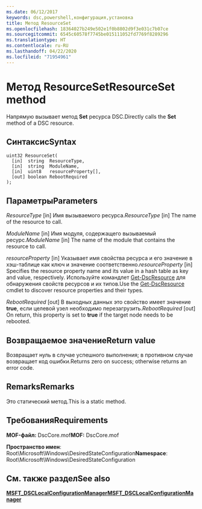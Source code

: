 ```yaml
---
ms.date: 06/12/2017
keywords: dsc,powershell,конфигурация,установка
title: Метод ResourceSet
ms.openlocfilehash: 18364027b249e502e1f0b8802d9f3e031c7b07ce
ms.sourcegitcommit: 6545c60578f7745be015111052fd7769f8289296
ms.translationtype: HT
ms.contentlocale: ru-RU
ms.lasthandoff: 04/22/2020
ms.locfileid: "71954961"
---
```

# <a name="resourceset-method"></a><span data-ttu-id="757b2-103">Метод ResourceSet</span><span class="sxs-lookup"><span data-stu-id="757b2-103">ResourceSet method</span></span>

<span data-ttu-id="757b2-104">Напрямую вызывает метод **Set** ресурса DSC.</span><span class="sxs-lookup"><span data-stu-id="757b2-104">Directly calls the **Set** method of a DSC resource.</span></span>

## <a name="syntax"></a><span data-ttu-id="757b2-105">Синтаксис</span><span class="sxs-lookup"><span data-stu-id="757b2-105">Syntax</span></span>

```mof
uint32 ResourceSet(
  [in]  string  ResourceType,
  [in]  string  ModuleName,
  [in]  uint8   resourceProperty[],
  [out] boolean RebootRequired
);
```

## <a name="parameters"></a><span data-ttu-id="757b2-106">Параметры</span><span class="sxs-lookup"><span data-stu-id="757b2-106">Parameters</span></span>

<span data-ttu-id="757b2-107">*ResourceType* \[in\] Имя вызываемого ресурса.</span><span class="sxs-lookup"><span data-stu-id="757b2-107">*ResourceType* \[in\] The name of the resource to call.</span></span>

<span data-ttu-id="757b2-108">*ModuleName* \[in\] Имя модуля, содержащего вызываемый ресурс.</span><span class="sxs-lookup"><span data-stu-id="757b2-108">*ModuleName* \[in\] The name of the module that contains the resource to call.</span></span>

<span data-ttu-id="757b2-109">*resourceProperty* \[in\] Указывает имя свойства ресурса и его значение в хэш-таблице как ключ и значение соответственно.</span><span class="sxs-lookup"><span data-stu-id="757b2-109">*resourceProperty* \[in\] Specifies the resource property name and its value in a hash table as key and value, respectively.</span></span> <span data-ttu-id="757b2-110">Используйте командлет [Get-DscResource](/powershell/module/PSDesiredStateConfiguration/Get-DscResource) для обнаружения свойств ресурсов и их типов.</span><span class="sxs-lookup"><span data-stu-id="757b2-110">Use the [Get-DscResource](/powershell/module/PSDesiredStateConfiguration/Get-DscResource) cmdlet to discover resource properties and their types.</span></span>

<span data-ttu-id="757b2-111">*RebootRequired* \[out\] В выходных данных это свойство имеет значение **true**, если целевой узел необходимо перезагрузить.</span><span class="sxs-lookup"><span data-stu-id="757b2-111">*RebootRequired* \[out\] On return, this property is set to **true** if the target node needs to be rebooted.</span></span>

## <a name="return-value"></a><span data-ttu-id="757b2-112">Возвращаемое значение</span><span class="sxs-lookup"><span data-stu-id="757b2-112">Return value</span></span>

<span data-ttu-id="757b2-113">Возвращает нуль в случае успешного выполнения; в противном случае возвращает код ошибки.</span><span class="sxs-lookup"><span data-stu-id="757b2-113">Returns zero on success; otherwise returns an error code.</span></span>

## <a name="remarks"></a><span data-ttu-id="757b2-114">Remarks</span><span class="sxs-lookup"><span data-stu-id="757b2-114">Remarks</span></span>

<span data-ttu-id="757b2-115">Это статический метод.</span><span class="sxs-lookup"><span data-stu-id="757b2-115">This is a static method.</span></span>

## <a name="requirements"></a><span data-ttu-id="757b2-116">Требования</span><span class="sxs-lookup"><span data-stu-id="757b2-116">Requirements</span></span>

<span data-ttu-id="757b2-117">**MOF-файл:** DscCore.mof</span><span class="sxs-lookup"><span data-stu-id="757b2-117">**MOF:** DscCore.mof</span></span>

<span data-ttu-id="757b2-118">**Пространство имен**: Root\Microsoft\Windows\DesiredStateConfiguration</span><span class="sxs-lookup"><span data-stu-id="757b2-118">**Namespace**: Root\Microsoft\Windows\DesiredStateConfiguration</span></span>

## <a name="see-also"></a><span data-ttu-id="757b2-119">См. также раздел</span><span class="sxs-lookup"><span data-stu-id="757b2-119">See also</span></span>

[<span data-ttu-id="757b2-120">**MSFT_DSCLocalConfigurationManager**</span><span class="sxs-lookup"><span data-stu-id="757b2-120">**MSFT_DSCLocalConfigurationManager**</span></span>](msft-dsclocalconfigurationmanager.md)

